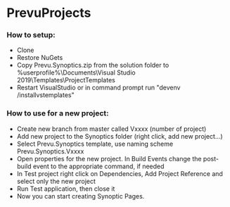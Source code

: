 # PrevuProjects

### How to setup:

- Clone
- Restore NuGets
- Copy Prevu.Synoptics.zip from the solution folder to %userprofile%\Documents\Visual Studio 2019\Templates\ProjectTemplates
- Restart VisualStudio or in command prompt run "devenv /installvstemplates"

### How to use for a new project:

- Create new branch from master called Vxxxx (number of project)
- Add new project to the Synoptics folder (right click, add new project...)
- Select Prevu.Synoptics template, use naming scheme Prevu.Synoptics.Vxxxx
- Open properties for the new project. In Build Events change the post-build event to the appropriate command, if needed
- In Test project right click on Dependencies, Add Project Reference and select only the new project
- Run Test application, then close it
- Now you can start creating Synoptic Pages.
